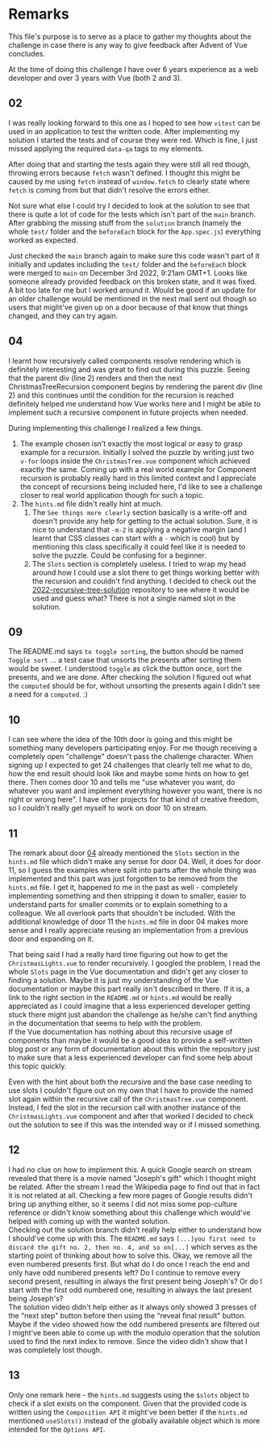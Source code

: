# Remarks

This file's purpose is to serve as a place to gather my thoughts about the challenge in case there is any way to give feedback after Advent of Vue concludes.

At the time of doing this challenge I have over 6 years experience as a web developer and over 3 years with Vue (both 2 and 3).

## 02

I was really looking forward to this one as I hoped to see how `vitest` can be used in an application to test the written code. After implementing my solution I started the tests and of course they were red. Which is fine, I just missed applying the required `data-qa` tags to my elements.

After doing that and starting the tests again they were still all red though, throwing errors because `fetch` wasn't defined. I thought this might be caused by me using `fetch` instead of `window.fetch` to clearly state where `fetch` is coming from but that didn't resolve the errors either.

Not sure what else I could try I decided to look at the solution to see that there is quite a lot of code for the tests which isn't part of the `main` branch. After grabbing the missing stuff from the `solution` branch (namely the whole `test/` folder and the `beforeEach` block for the `App.spec.js`) everything worked as expected.

Just checked the `main` branch again to make sure this code wasn't part of it initially and updates including the `test/` folder and the `beforeEach` block were merged to `main` on December 3rd 2022, 9:21am GMT+1. Looks like someone already provided feedback on this broken state, and it was fixed. A bit too late for me but I worked around it. Would be good if an update for an older challenge would be mentioned in the next mail sent out though so users that might've given up on a door because of that know that things changed, and they can try again.

## 04

I learnt how recursively called components resolve rendering which is definitely interesting and was great to find out during this puzzle.
Seeing that the parent div (line 2) renders and then the next ChristmasTreeRecursion component begins by rendering the parent div (line 2)
and this continues until the condition for the recursion is reached definitely helped me understand how Vue works here and I might be able
to implement such a recursive component in future projects when needed.


During implementing this challenge I realized a few things.

1. The example chosen isn't exactly the most logical or easy to grasp example for a recursion. Initially I solved the puzzle by writing just two `v-for` loops inside the `ChristmasTree.vue` component which achieved exactly the same. Coming up with a real world example for Component recursion is probably really hard in this limited context and I appreciate the concept of recursions being included here, I'd like to see a challenge closer to real world application though for such a topic.
2. The `hints.md` file didn't really hint at much.
   1. The `See things more clearly` section basically is a write-off and doesn't provide any help for getting to the actual solution. Sure, it is nice to understand that `-m-2` is applying a negative margin (and I learnt that CSS classes can start with a `-` which is cool) but by mentioning this class specifically it could feel like it is needed to solve the puzzle. Could be confusing for a beginner.
   2. The `Slots` section is completely useless. I tried to wrap my head around how I could use a slot there to get things working better with the recursion and couldn't find anything. I decided to check out the [2022-recursive-tree-solution](https://github.com/Advent-Of-Vue/2022-recursive-tree-solution/blob/main/src/ChristmasTree.vue) repository to see where it would be used and guess what? There is not a single named slot in the solution.

## 09

The README.md says `to toggle sorting`, the button should be named `Toggle sort` ... a test case that unsorts the presents after sorting them would be sweet. I understood `toggle` as click the button once, sort the presents, and we are done. After checking the solution I figured out what the `computed` should be for, without unsorting the presents again I didn't see a need for a `computed`. :)

## 10

I can see where the idea of the 10th door is going and this might be something many developers participating enjoy. For me though receiving a completely open "challenge" doesn't pass the challenge character. When signing up I expected to get 24 challenges that clearly tell me what to do, how the end result should look like and maybe some hints on how to get there. Then comes door 10 and tells me "use whatever you want, do whatever you want and implement everything however you want, there is no right or wrong here". I have other projects for that kind of creative freedom, so I couldn't really get myself to work on door 10 on stream.

## 11

The remark about door [04](#04) already mentioned the `Slots` section in the `hints.md` file which didn't make any sense for door 04. Well, it does for door 11, so I guess the examples where split into parts after the whole thing was implemented and this part was just forgotten to be removed from the `hints.md` file. I get it, happened to me in the past as well - completely implementing something and then stripping it down to smaller, easier to understand parts for smaller commits or to explain something to a colleague. We all overlook parts that shouldn't be included. With the additional knowledge of door 11 the `hints.md` file in door 04 makes more sense and I really appreciate reusing an implementation from a previous door and expanding on it.

That being said I had a really hard time figuring out how to get the `ChristmasLights.vue` to render recursively. I googled the problem, I read the whole `Slots` page in the Vue documentation and didn't get any closer to finding a solution. Maybe it is just my understanding of the Vue documentation or maybe this part really isn't described in there. If it is, a link to the right section in the `README.md` or `hints.md` would be really appreciated as I could imagine that a less experienced developer getting stuck there might just abandon the challenge as he/she can't find anything in the documentation that seems to help with the problem.  
If the Vue documentation has nothing about this recursive usage of components than maybe it would be a good idea to provide a self-written blog post or any form of documentation about this within the repository just to make sure that a less experienced developer can find some help about this topic quickly.

Even with the hint about both the recursive and the base case needing to use slots I couldn't figure out on my own that I have to provide the named slot again within the recursive call of the `ChristmasTree.vue` component. Instead, I fed the slot in the recursion call with another instance of the `ChristmasLights.vue` component and after that worked I decided to check out the solution to see if this was the intended way or if I missed something.

## 12

I had no clue on how to implement this. A quick Google search on stream revealed that there is a movie named "Joseph's gift" which I thought might be related. After the stream I read the Wikipedia page to find out that in fact it is not related at all. Checking a few more pages of Google results didn't bring up anything either, so it seems I did not miss some pop-culture reference or didn't know something about this challenge which would've helped with coming up with the wanted solution.  
Checking out the solution branch didn't really help either to understand how I should've come up with this. The `README.md` says `[...]you first need to discard the gift no. 2, then no. 4, and so on[...]` which serves as the starting point of thinking about how to solve this. Okay, we remove all the even numbered presents first. But what do I do once I reach the end and only have odd numbered presents left? Do I continue to remove every second present, resulting in always the first present being Joseph's? Or do I start with the first odd numbered one, resulting in always the last present being Joseph's?  
The solution video didn't help either as it always only showed 3 presses of the "next step" button before then using the "reveal final result" button. Maybe if the video showed how the odd numbered presents are filtered out I might've been able to come up with the modulo operation that the solution used to find the next index to remove. Since the video didn't show that I was completely lost though.

## 13

Only one remark here - the `hints.md` suggests using the `$slots` object to check if a slot exists on the component. Given that the provided code is written using the `Composition API` it might've been better if the `hints.md` mentioned `useSlots()` instead of the globally available object which is more intended for the `Options API`.
